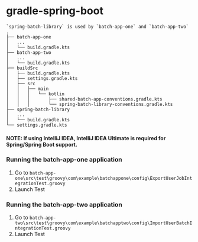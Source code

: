 # gradle-spring-boot

```text
`spring-batch-library` is used by `batch-app-one` and `batch-app-two`
.
├── batch-app-one
│   ...
│   └── build.gradle.kts
├── batch-app-two
│   ...
│   └── build.gradle.kts
├── buildSrc
│   ├── build.gradle.kts
│   ├── settings.gradle.kts
│   ├── src
│   │   ├── main
│   │   │   └── kotlin
│   │   │       ├── shared-batch-app-conventions.gradle.kts
│   │   │       └── spring-batch-library-conventions.gradle.kts
├── spring-batch-library
│   ...
│   └── build.gradle.kts
└── settings.gradle.kts
```

#### NOTE: If using IntelliJ IDEA, IntelliJ IDEA Ultimate is required for Spring/Spring Boot support.

### Running the batch-app-one application
1. Go to `batch-app-one\src\test\groovy\com\example\batchappone\config\ExportUserJobIntegrationTest.groovy`
2. Launch Test

### Running the batch-app-two application
1. Go to `batch-app-two\src\test\groovy\com\example\batchapptwo\config\ImportUserBatchIntegrationTest.groovy`
2. Launch Test